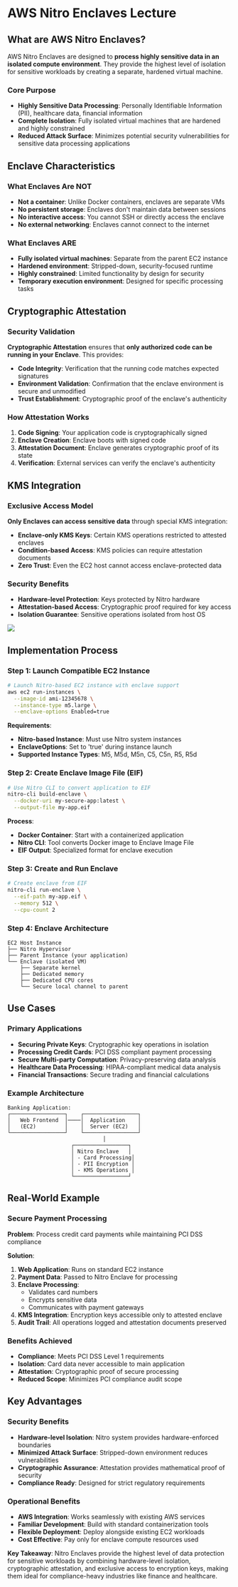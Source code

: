 # AWS Nitro Enclaves Lecture

## What are AWS Nitro Enclaves?

AWS Nitro Enclaves are designed to **process highly sensitive data in an isolated compute environment**. They provide the highest level of isolation for sensitive workloads by creating a separate, hardened virtual machine.

### Core Purpose
- **Highly Sensitive Data Processing**: Personally Identifiable Information (PII), healthcare data, financial information
- **Complete Isolation**: Fully isolated virtual machines that are hardened and highly constrained
- **Reduced Attack Surface**: Minimizes potential security vulnerabilities for sensitive data processing applications

## Enclave Characteristics

### What Enclaves Are NOT
- **Not a container**: Unlike Docker containers, enclaves are separate VMs
- **No persistent storage**: Enclaves don't maintain data between sessions
- **No interactive access**: You cannot SSH or directly access the enclave
- **No external networking**: Enclaves cannot connect to the internet

### What Enclaves ARE
- **Fully isolated virtual machines**: Separate from the parent EC2 instance
- **Hardened environment**: Stripped-down, security-focused runtime
- **Highly constrained**: Limited functionality by design for security
- **Temporary execution environment**: Designed for specific processing tasks

## Cryptographic Attestation

### Security Validation
**Cryptographic Attestation** ensures that **only authorized code can be running in your Enclave**. This provides:
- **Code Integrity**: Verification that the running code matches expected signatures
- **Environment Validation**: Confirmation that the enclave environment is secure and unmodified
- **Trust Establishment**: Cryptographic proof of the enclave's authenticity

### How Attestation Works
1. **Code Signing**: Your application code is cryptographically signed
2. **Enclave Creation**: Enclave boots with signed code
3. **Attestation Document**: Enclave generates cryptographic proof of its state
4. **Verification**: External services can verify the enclave's authenticity

## KMS Integration

### Exclusive Access Model
**Only Enclaves can access sensitive data** through special KMS integration:
- **Enclave-only KMS Keys**: Certain KMS operations restricted to attested enclaves
- **Condition-based Access**: KMS policies can require attestation documents
- **Zero Trust**: Even the EC2 host cannot access enclave-protected data

### Security Benefits
- **Hardware-level Protection**: Keys protected by Nitro hardware
- **Attestation-based Access**: Cryptographic proof required for key access
- **Isolation Guarantee**: Sensitive operations isolated from host OS

![](./resource/image_11.png)

## Implementation Process

### Step 1: Launch Compatible EC2 Instance
```bash
# Launch Nitro-based EC2 instance with enclave support
aws ec2 run-instances \
  --image-id ami-12345678 \
  --instance-type m5.large \
  --enclave-options Enabled=true
```

**Requirements**:
- **Nitro-based Instance**: Must use Nitro system instances
- **EnclaveOptions**: Set to 'true' during instance launch
- **Supported Instance Types**: M5, M5d, M5n, C5, C5n, R5, R5d

### Step 2: Create Enclave Image File (EIF)
```bash
# Use Nitro CLI to convert application to EIF
nitro-cli build-enclave \
  --docker-uri my-secure-app:latest \
  --output-file my-app.eif
```

**Process**:
- **Docker Container**: Start with a containerized application
- **Nitro CLI**: Tool converts Docker image to Enclave Image File
- **EIF Output**: Specialized format for enclave execution

### Step 3: Create and Run Enclave
```bash
# Create enclave from EIF
nitro-cli run-enclave \
  --eif-path my-app.eif \
  --memory 512 \
  --cpu-count 2
```

### Step 4: Enclave Architecture
```
EC2 Host Instance
├── Nitro Hypervisor
├── Parent Instance (your application)
└── Enclave (isolated VM)
    ├── Separate kernel
    ├── Dedicated memory
    ├── Dedicated CPU cores
    └── Secure local channel to parent
```

## Use Cases

### Primary Applications
- **Securing Private Keys**: Cryptographic key operations in isolation
- **Processing Credit Cards**: PCI DSS compliant payment processing
- **Secure Multi-party Computation**: Privacy-preserving data analysis
- **Healthcare Data Processing**: HIPAA-compliant medical data analysis
- **Financial Transactions**: Secure trading and financial calculations

### Example Architecture
```
Banking Application:
┌─────────────────┐    ┌─────────────────┐
│   Web Frontend  │────│  Application    │
│   (EC2)         │    │  Server (EC2)   │
└─────────────────┘    └─────────────────┘
                              │
                    ┌─────────────────┐
                    │ Nitro Enclave   │
                    │ - Card Processing│
                    │ - PII Encryption │
                    │ - KMS Operations │
                    └─────────────────┘
```

## Real-World Example

### Secure Payment Processing
**Problem**: Process credit card payments while maintaining PCI DSS compliance

**Solution**:
1. **Web Application**: Runs on standard EC2 instance
2. **Payment Data**: Passed to Nitro Enclave for processing
3. **Enclave Processing**: 
   - Validates card numbers
   - Encrypts sensitive data
   - Communicates with payment gateways
4. **KMS Integration**: Encryption keys accessible only to attested enclave
5. **Audit Trail**: All operations logged and attestation documents preserved

### Benefits Achieved
- **Compliance**: Meets PCI DSS Level 1 requirements
- **Isolation**: Card data never accessible to main application
- **Attestation**: Cryptographic proof of secure processing
- **Reduced Scope**: Minimizes PCI compliance audit scope

## Key Advantages

### Security Benefits
- **Hardware-level Isolation**: Nitro system provides hardware-enforced boundaries
- **Minimized Attack Surface**: Stripped-down environment reduces vulnerabilities
- **Cryptographic Assurance**: Attestation provides mathematical proof of security
- **Compliance Ready**: Designed for strict regulatory requirements

### Operational Benefits
- **AWS Integration**: Works seamlessly with existing AWS services
- **Familiar Development**: Build with standard containerization tools
- **Flexible Deployment**: Deploy alongside existing EC2 workloads
- **Cost Effective**: Pay only for enclave compute resources used

**Key Takeaway**: Nitro Enclaves provide the highest level of data protection for sensitive workloads by combining hardware-level isolation, cryptographic attestation, and exclusive access to encryption keys, making them ideal for compliance-heavy industries like finance and healthcare.
